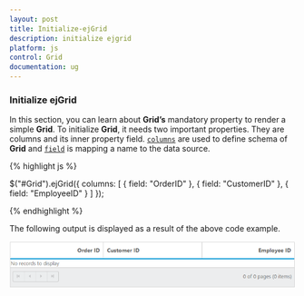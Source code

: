 ```yaml
---
layout: post
title: Initialize-ejGrid
description: initialize ejgrid
platform: js
control: Grid
documentation: ug
---
```


### Initialize ejGrid

In this section, you can learn about **Grid’s** mandatory property to render a simple **Grid**. To initialize **Grid**, it needs two important properties. They are columns and its inner property field. [`columns`](/js/api/ejgrid#members:columns "columns") are used to define schema of **Grid** and [`field`](/js/api/ejgrid#members:columns-field "field") is mapping a name to the data source.

{% highlight js %}

$("#Grid").ejGrid({
     columns: [
        { field: "OrderID" },
        { field: "CustomerID" },
        { field: "EmployeeID" }
     ]
});


{% endhighlight %}



The following output is displayed as a result of the above code example.

![](/js/Grid/How-to/Initialize-ejGrid_images/Initialize-ejGrid_img1.png)

